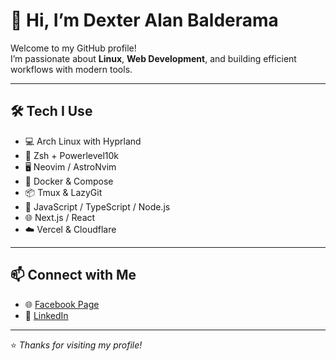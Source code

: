 # 👋 Hi, I’m Dexter Alan Balderama

Welcome to my GitHub profile!  
I’m passionate about **Linux**, **Web Development**, and building efficient workflows with modern tools.

---

## 🛠️ Tech I Use
- 💻 Arch Linux with Hyprland
- 🐚 Zsh + Powerlevel10k
- 🖥️ Neovim / AstroNvim
- 🐳 Docker & Compose
- 📦 Tmux & LazyGit
- 🚀 JavaScript / TypeScript / Node.js
- 🌐 Next.js / React
- ☁️ Vercel & Cloudflare

---

## 📫 Connect with Me
- 🌐 [Facebook Page](https://www.facebook.com/profile.php?id=61579898794664)  
- 💼 [LinkedIn](https://www.linkedin.com/in/dexter-alan-balderama-904bb9310/)  

---

⭐️ _Thanks for visiting my profile!_
